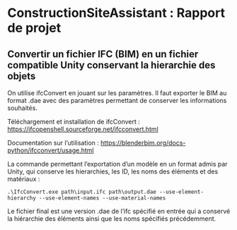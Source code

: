 # ConstructionSiteAssistant : Rapport de projet

## Convertir un fichier IFC (BIM) en un fichier compatible Unity conservant la hierarchie des objets

On utilise ifcConvert en jouant sur les paramètres. Il faut exporter le BIM au format .dae avec des paramètres permettant de conserver les informations souhaités.

Téléchargement et installation de ifcConvert : https://ifcopenshell.sourceforge.net/ifcconvert.html

Documentation sur l’utilisation : https://blenderbim.org/docs-python/ifcconvert/usage.html

La commande permettant l’exportation d’un modèle en un format admis par Unity, qui conserve les hierarchies, les ID, les noms des éléments et des matériaux :
~~~
.\IfcConvert.exe path\input.ifc path\output.dae --use-element-hierarchy --use-element-names --use-material-names
~~~
Le fichier final est une version .dae de l’ifc spécifié en entrée qui a conservé la hiérarchie des éléments ainsi que les noms spécifiés précédemment.
